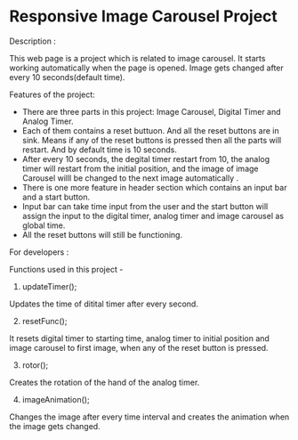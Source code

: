 
# Responsive Image Carousel Project

Description :

This web page is a project which is related to image carousel. It starts working automatically when the page is opened. Image gets changed after every 10 seconds(default time).


Features of the project:

- There are three parts in this project: Image Carousel, Digital Timer and Analog Timer.
- Each of them contains a reset buttuon. And all the reset buttons are in sink. Means if any of the reset buttons is pressed then all the parts will restart. And by default time is 10 seconds.
- After every 10 seconds, the degital timer restart from 10, the analog timer will restart from the initial position, and the image of image Carousel willl be changed to the next image automatically . 
- There is one more feature in header section which contains an input bar and a start button.
- Input bar can take time input from the user and the start button will assign the input to the digital timer, analog timer and image carousel as global time.
- All the reset buttons will still be functioning.

For developers : 

Functions used in this project -

1. updateTimer();

Updates the time of ditital timer after every second.

2. resetFunc();

It resets digital timer to starting time, analog timer to initial position and image carousel to first image, when any of the reset button is pressed.

3. rotor();

Creates the rotation of the hand of the analog timer.

4. imageAnimation();

Changes the image after every time interval and creates the animation when the image gets changed.
